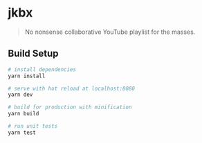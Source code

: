 # jkbx

> No nonsense collaborative YouTube playlist for the masses.

## Build Setup

``` bash
# install dependencies
yarn install

# serve with hot reload at localhost:8080
yarn dev

# build for production with minification
yarn build

# run unit tests
yarn test
```
